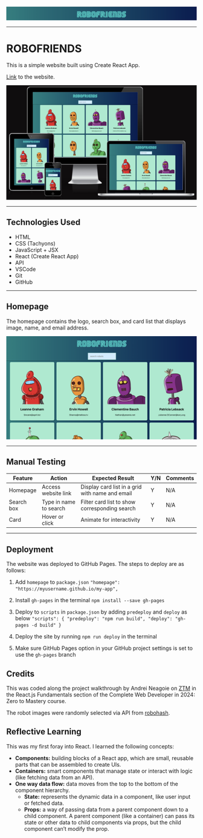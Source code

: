 ![Robofriends logo](documentation/robofriends-logo.png)

---

# **ROBOFRIENDS**
This is a simple website built using Create React App.

[Link](https://marcgithub23.github.io/robofriends/) to the website.

![Responsive mockup](documentation/responsive-mockup.png)

---

## Technologies Used

- HTML
- CSS (Tachyons)
- JavaScript + JSX
- React (Create React App)
- API
- VSCode
- Git
- GitHub

---

## Homepage

The homepage contains the logo, search box, and card list that displays image, name, and email address.

![homepage](documentation/homepage.png)

---

## Manual Testing

| Feature | Action | Expected Result | Y/N | Comments |
| --- | --- | --- | --- | --- |
| Homepage | Access website link | Display card list in a grid with name and email | Y | N/A |
| Search box | Type in name to search | Filter card list to show corresponding search | Y | N/A |
| Card | Hover or click | Animate for interactivity | Y | N/A |

---

## Deployment

The website was deployed to GitHub Pages. The steps to deploy are as follows:

1. Add `homepage` to `package.json`
`"homepage": "https://myusername.github.io/my-app",`

2. Install `gh-pages` in the terminal
`npm install --save gh-pages`

3. Deploy to `scripts` in `package.json` by adding `predeploy` and `deploy` as below
`"scripts": { "predeploy": "npm run build", "deploy": "gh-pages -d build" }`

4. Deploy the site by running `npm run deploy` in the terminal

5. Make sure GitHub Pages option in your GitHub project settings is set to use the `gh-pages` branch

## Credits

This was coded along the project walkthrough by Andrei Neagoie on [ZTM](https://zerotomastery.io/) in the React.js Fundamentals section of the Complete Web Developer in 2024: Zero to Mastery course.

The robot images were randomly selected via API from [robohash](https://robohash.org/).

## Reflective Learning

This was my first foray into React. I learned the following concepts:

- **Components:** building blocks of a React app, which are small, reusable parts that can be assembled to create UIs.
- **Containers:** smart components that manage state or interact with logic (like fetching data from an API).
- **One way data flow:** data moves from the top to the bottom of the component hierarchy.
    - **State:** represents the dynamic data in a component, like user input or fetched data.
    - **Props:** a way of passing data from a parent component down to a child component. A parent component (like a container) can pass its state or other data to child components via props, but the child component can’t modify the prop.